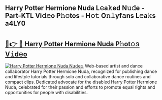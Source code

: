 ## Harry Potter Hermione Nuda L𝚎a𝚔ed N𝚞𝚍e - Part-KTL Vi𝚍𝚎o P𝚑𝚘tos - H𝚘𝚝 O𝚗𝚕yf𝚊ns L𝚎a𝚔s a4LY0

# <h2><a href="http://kfbbz1.oniu.top/?m=Harry+Potter+Hermione+Nuda">🔗👉 🔴 Harry Potter Hermione Nuda P𝚑ot𝚘𝚜 V𝚒d𝚎o</a></h2>

[![Harry Potter Hermione Nuda Nu𝚍e𝚜](https://i.imgur.com/0qMVB7G.gif)](http://kfbbz1.oniu.top/?m=Harry+Potter+Hermione+Nuda)
Web-based artist and dance collaborator Harry Potter Hermione Nuda, recognized for publishing dance and lifestyle tutorials through solo and collaborative dance routines and compact clips. Dedicated advocate for the disabled Harry Potter Hermione Nuda, celebrated for their passion and efforts to promote equal rights and opportunities for people with disabilities.  
